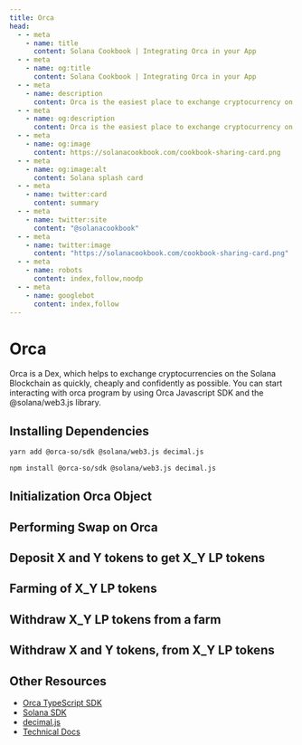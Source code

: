 ```yaml
---
title: Orca
head:
  - - meta
    - name: title
      content: Solana Cookbook | Integrating Orca in your App
  - - meta
    - name: og:title
      content: Solana Cookbook | Integrating Orca in your App
  - - meta
    - name: description
      content: Orca is the easiest place to exchange cryptocurrency on the Solana blockchain. On Orca, you can exchange tokens more cheaply, quickly, and confidently.
  - - meta
    - name: og:description
      content: Orca is the easiest place to exchange cryptocurrency on the Solana blockchain. On Orca, you can exchange tokens more cheaply, quickly, and confidently.
  - - meta
    - name: og:image
      content: https://solanacookbook.com/cookbook-sharing-card.png
  - - meta
    - name: og:image:alt
      content: Solana splash card
  - - meta
    - name: twitter:card
      content: summary
  - - meta
    - name: twitter:site
      content: "@solanacookbook"
  - - meta
    - name: twitter:image
      content: "https://solanacookbook.com/cookbook-sharing-card.png"
  - - meta
    - name: robots
      content: index,follow,noodp
  - - meta
    - name: googlebot
      content: index,follow
---
```


# Orca

Orca is a Dex, which helps to exchange cryptocurrencies on the Solana Blockchain as quickly, cheaply and confidently as possible.
You can start interacting with orca program by using Orca Javascript SDK and the @solana/web3.js library.

## Installing Dependencies

<CodeGroup>
  <CodeGroupItem title="YARN" active>

```bash
yarn add @orca-so/sdk @solana/web3.js decimal.js
```

  </CodeGroupItem>

  <CodeGroupItem title="NPM">

```bash
npm install @orca-so/sdk @solana/web3.js decimal.js
```

  </CodeGroupItem>
</CodeGroup>

## Initialization Orca Object

<SolanaCodeGroup>
  <SolanaCodeGroupItem title="TS" active>

  <template v-slot:default>

@[code](@/code/orca/init/main.en.ts)

  </template>

  <template v-slot:preview>

@[code](@/code/orca/init/main.preview.en.ts)

  </template>

  </SolanaCodeGroupItem>

</SolanaCodeGroup>

## Performing Swap on Orca

<SolanaCodeGroup>
  <SolanaCodeGroupItem title="TS" active>

  <template v-slot:default>

@[code](@/code/orca/swap/main.en.ts)

  </template>

  <template v-slot:preview>

@[code](@/code/orca/swap/main.preview.en.ts)

  </template>

  </SolanaCodeGroupItem>

</SolanaCodeGroup>

## Deposit X and Y tokens to get X_Y LP tokens

<SolanaCodeGroup>
  <SolanaCodeGroupItem title="TS" active>

  <template v-slot:default>

@[code](@/code/orca/get_LP/main.en.ts)

  </template>

  <template v-slot:preview>

@[code](@/code/orca/get_LP/main.preview.en.ts)

  </template>

  </SolanaCodeGroupItem>

</SolanaCodeGroup>

## Farming of X_Y LP tokens

<SolanaCodeGroup>
  <SolanaCodeGroupItem title="TS" active>

  <template v-slot:default>

@[code](@/code/orca/farm/main.en.ts)

  </template>

  <template v-slot:preview>

@[code](@/code/orca/farm/main.preview.en.ts)

  </template>

  </SolanaCodeGroupItem>

</SolanaCodeGroup>

## Withdraw X_Y LP tokens from a farm

<SolanaCodeGroup>
  <SolanaCodeGroupItem title="TS" active>

  <template v-slot:default>

@[code](@/code/orca/farm_withdraw/main.en.ts)

  </template>

  <template v-slot:preview>

@[code](@/code/orca/farm_withdraw/main.preview.en.ts)

  </template>

  </SolanaCodeGroupItem>

</SolanaCodeGroup>

## Withdraw X and Y tokens, from X_Y LP tokens

<SolanaCodeGroup>
  <SolanaCodeGroupItem title="TS" active>

  <template v-slot:default>

@[code](@/code/orca/pool_withdraw/main.en.ts)

  </template>

  <template v-slot:preview>

@[code](@/code/orca/pool_withdraw/main.preview.en.ts)

  </template>

  </SolanaCodeGroupItem>

</SolanaCodeGroup>

## Other Resources

- [Orca TypeScript SDK](https://www.npmjs.com/package/@orca-so/sdk)
- [Solana SDK](https://solana-labs.github.io/solana-web3.js/)
- [decimal.js](https://www.npmjs.com/package/decimal.js/v/3.0.0)
- [Technical Docs](https://docs.orca.so/)
